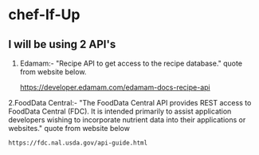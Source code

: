 # chef-If-Up

## I will be using 2 API's
1. Edamam:-  "Recipe API to get access to the recipe database." quote from website below.
	
	https://developer.edamam.com/edamam-docs-recipe-api

2.FoodData Central:- "The FoodData Central API provides REST access to FoodData Central (FDC). It is intended primarily to assist application developers wishing to incorporate nutrient data into their applications or websites." quote from website below
	
 	https://fdc.nal.usda.gov/api-guide.html
